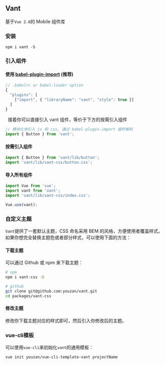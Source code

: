 ## Vant

基于`Vue 2.0`的 Mobile 组件库

### 安装

```shell
npm i vant -S
```

### 引入组件

#### 使用 [babel-plugin-import](https://github.com/ant-design/babel-plugin-import) (推荐)

   ```js
   // .babelrc or babel-loader option
   {
     "plugins": [
       ["import", { "libraryName": "vant", "style": true }]
     ]
   }
   ```
   
   接着你可以直接引入 vant 组件，等价于下方的按需引入组件

   ```js
   // 模块化地引入 js 和 css, 通过 babel-plugin-import 插件解析
   import { Button } from 'vant';
   ```

#### 按需引入组件

   ```jsx
   import { Button } from 'vant/lib/button';
   import 'vant/lib/vant-css/button.css';
   ```
 
#### 导入所有组件
 
```javascript
import Vue from 'vue';
import vant from 'vant';
import 'vant/lib/vant-css/index.css';

Vue.use(vant);
```

### 自定义主题

`Vant`提供了一套默认主题，CSS 命名采用 BEM 的风格，方便使用者覆盖样式。如果你想完全替换主题色或者部分样式，可以使用下面的方法：

#### 下载主题

可以通过 Github 或 npm 来下载主题：

```bash
# npm
npm i vant-css -D

# github
git clone git@github.com:youzan/vant.git
cd packages/vant-css
```

#### 修改主题

修改你下载主题对应的样式即可，然后引入你修改后的主题。

### vue-cli模板

可以使用`vue-cli`来初始化`vant`的通用模板：

```shell
vue init youzan/vue-cli-template-vant projectName
```
